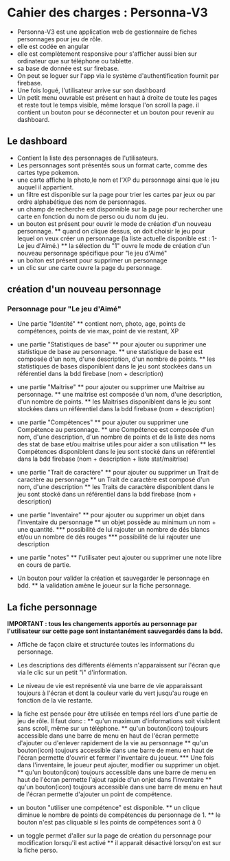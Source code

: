 # Cahier des charges : Personna-V3

- Personna-V3 est une application web de gestionnaire de fiches personnages pour jeu de rôle. 
- elle est codée en angular
- elle est complètement responsive pour s'afficher aussi bien sur ordinateur que sur téléphone ou tablette.
- sa base de donnée est sur firebase.
- On peut se loguer sur l'app via le système d'authentification fournit par firebase.
- Une fois logué, l'utilisateur arrive sur son dashboard 
- Un petit menu ouvrable est présent en haut à droite de toute les pages et reste tout le temps visible, même lorsque l'on scroll la page. il contient un bouton pour se déconnecter et un bouton pour revenir au dashboard.

## Le dashboard 

- Contient la liste des personnages de l'utilisateurs.
- Les personnages sont présentés sous un format carte, comme des cartes type pokemon. 
- une carte affiche la photo,le nom et l'XP du personnage ainsi que le jeu auquel il appartient.
- un filtre est disponible sur la page pour trier les cartes par jeux ou par ordre alphabétique des nom de personnages.
- un champ de recherche est disponnible sur la page pour rechercher une carte en fonction du nom de perso ou du nom du jeu.
- un bouton est présent pour ouvrir le mode de création d'un nouveau personnage.
** quand on clique dessus, on doit choisir le jeu pour lequel on veux créer un personnage (la liste actuelle disponible est : 1- Le jeu d'Aimé.)
** la sélection du "1" ouvre le mode de création d'un nouveau personnage spécifique pour "le jeu d'Aimé"
- un boiton est présent pour supprimer un personnage
- un clic sur une carte ouvre la page du personnage.

## création d'un nouveau personnage

### Personnage pour "Le jeu d'Aimé"
* Une partie "Identité"
** contient nom, photo, age, points de compétences, points de vie max, point de vie restant, XP
* une partie "Statistiques de base"
** pour ajouter ou supprimer une statistique de base au personnage.
** une statistique de base est composée d'un nom, d'une description, d'un nombre de points.
** les statistiques de bases disponiblent dans le jeu sont stockées dans un référentiel dans la bdd firebase (nom + description)
* une partie "Maitrise"
** pour ajouter ou supprimer une Maitrise au personnage.
** une maitrise est composée d'un nom, d'une description, d'un nombre de points.
** les Maitrises disponiblent dans le jeu sont stockées dans un référentiel dans la bdd firebase (nom + description)
* une partie "Compétences"
** pour ajouter ou supprimer une Compétence au personnage.
** une Compétence est composée d'un nom, d'une description, d'un nombre de points et de la liste des noms des stat de base et/ou maitrise utiles pour aider a son utilisation
** les Compétences disponiblent dans le jeu sont stocké dans un référentiel dans la bdd firebase (nom + description + liste stat/maitrise)
* une partie "Trait de caractère"
** pour ajouter ou supprimer un Trait de caractère au personnage
** un Trait de caractère est composé d'un nom, d'une description
** les Traits de caractère disponiblent dans le jeu sont stocké dans un référentiel dans la bdd firebase (nom + description)
* une partie "Inventaire"
** pour ajouter ou supprimer un objet dans l'inventaire du personnage
** un objet possède au minimum un nom + une quantité.
*** possibilité de lui rajouter un nombre de dés blancs et/ou un nombre de dés rouges 
*** possibilité de lui rajouter une description
* une partie "notes"
** l'utilisater peut ajouter ou supprimer une note libre en cours de partie.

* Un bouton pour valider la création et sauvegarder le personnage en bdd.
** la validation amène le joueur sur la fiche personnage.

## La fiche personnage

**IMPORTANT : tous les changements apportés au personnage par l'utilisateur sur cette page sont instantanément sauvegardés dans la bdd.**

* Affiche de façon claire et structurée toutes les informations du personnage.
* Les descriptions des différents éléments n'apparaissent sur l'écran que via le clic sur un petit "i" d'information.
* Le niveau de vie est représenté via une barre de vie apparaissant toujours à  l'écran et dont la couleur varie du vert jusqu'au rouge en fonction de la vie restante.
* la fiche est pensée pour être utilisée en temps réel lors d'une partie de jeu de rôle. 
Il faut donc : 
** qu'un maximum d'informations soit visiblent sans scroll, même sur un téléphone.
** qu'un bouton(icon) toujours accessible dans une barre de menu en haut de l'écran permette d'ajouter ou d'enlever rapidement de la vie au personnage
** qu'un bouton(icon) toujours accessible dans une barre de menu en haut de l'écran permette d'ouvrir et fermer l'inventaire du joueur.
*** Une fois dans l'inventaire, le joueur peut ajouter, modifier ou supprimer un objet.
** qu'un bouton(icon) toujours accessible dans une barre de menu en haut de l'écran permette l'ajout rapide d'un onjet dans l'inventaire
** qu'un bouton(icon) toujours accessible dans une barre de menu en haut de l'écran permette d'ajouter un point de compétence.

* un bouton "utiliser une compétence" est disponible.
** un clique diminue le nombre de points de compétences du personnage de 1.
** le bouton n'est pas cliquable si les points de compétences sont à 0

* un toggle permet d'aller sur la page de création du personnage pour modification lorsqu'il est activé
** il apparait désactivé lorsqu'on est sur la fiche perso.
